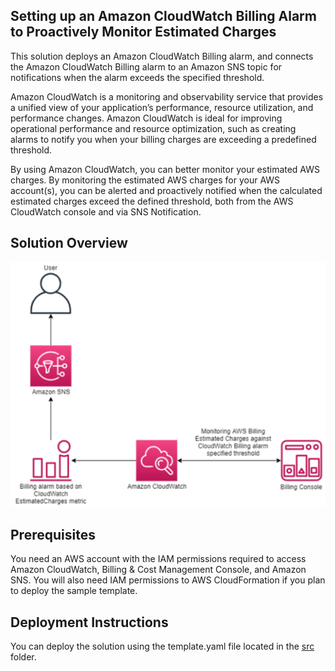 ## Setting up an Amazon CloudWatch Billing Alarm to Proactively Monitor Estimated Charges

This solution deploys an Amazon CloudWatch Billing alarm, and connects the Amazon CloudWatch Billing alarm to an Amazon SNS topic for notifications when the alarm exceeds the specified threshold.

Amazon CloudWatch is a monitoring and observability service that provides a unified view of your application’s performance, resource utilization, and performance changes.
Amazon CloudWatch is ideal for improving operational performance and resource optimization, such as creating alarms to notify you when your billing charges are exceeding a predefined threshold.

By using Amazon CloudWatch, you can better monitor your estimated AWS charges. By monitoring the estimated AWS charges for your AWS account(s), you can be alerted and proactively notified when the calculated estimated charges exceed the defined threshold, both from the AWS CloudWatch console and via SNS Notification.

## Solution Overview

<p align='center'>
	<img src='img/0_SolutionArchitecture.png' alt='Solution Architecture Diagram'/>
</p>

## Prerequisites
You need an AWS account with the IAM permissions required to access Amazon CloudWatch, Billing & Cost Management Console, and Amazon SNS.
You will also need IAM permissions to AWS CloudFormation if you plan to deploy the sample template.

## Deployment Instructions
You can deploy the solution using the template.yaml file located in the <a href="https://github.com/aws-samples/aws-cloud-operation-samples/tree/main/creating-an-amazon-cloudwatch-billing-alarm-to-monitor-estimated-charges/src">src</a> folder.
